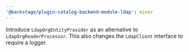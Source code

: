 ```yaml
---
'@backstage/plugin-catalog-backend-module-ldap': minor
---
```


Introduce `LdapOrgEntityProvider` as an alternative to `LdapOrgReaderProcessor`. This also changes the `LdapClient` interface to require a logger.
